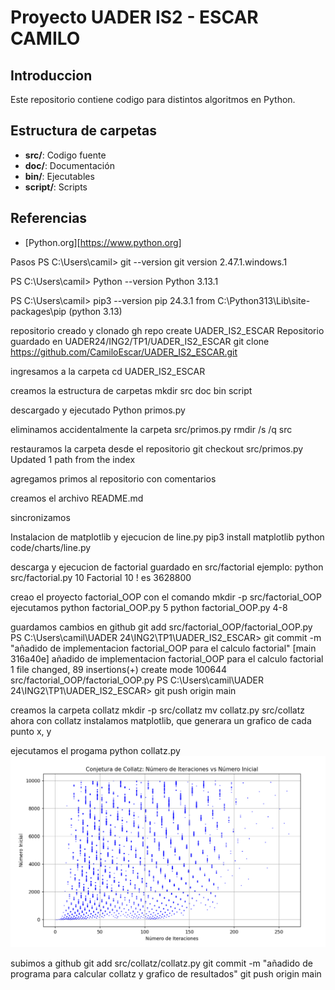 # Proyecto UADER IS2 - ESCAR CAMILO

## Introduccion
Este repositorio contiene codigo para distintos algoritmos en Python.

## Estructura de carpetas
- **src/**: Codigo fuente
- **doc/**: Documentación
- **bin/**: Ejecutables
- **script/**: Scripts

## Referencias
- [Python.org][https://www.python.org]


Pasos
PS C:\Users\camil> git --version
git version 2.47.1.windows.1

PS C:\Users\camil> Python --version
Python 3.13.1

PS C:\Users\camil> pip3  --version
pip 24.3.1 from C:\Python313\Lib\site-packages\pip (python 3.13)

repositorio creado y clonado
gh repo create UADER_IS2_ESCAR
Repositorio guardado en UADER24/ING2/TP1/UADER_IS2_ESCAR
git clone <https://github.com/CamiloEscar/UADER_IS2_ESCAR.git>

ingresamos a la carpeta
cd UADER_IS2_ESCAR

creamos la estructura de carpetas
mkdir src doc bin script

descargado y ejecutado
Python primos.py

eliminamos accidentalmente la carpeta src/primos.py
rmdir /s /q src

restauramos la carpeta desde el repositorio
git checkout src/primos.py
Updated 1 path from the index

agregamos primos al repositorio con comentarios

creamos el archivo README.md

sincronizamos


Instalacion de matplotlib y ejecucion de line.py
pip3 install matplotlib
python code/charts/line.py   

<!-- problemas para ejecutar line.py -->

descarga y ejecucion de factorial guardado en src/factorial
ejemplo:
python src/factorial.py 10
Factorial  10 ! es  3628800



creao el proyecto factorial_OOP con el comando
mkdir -p src/factorial_OOP
ejecutamos
python factorial_OOP.py 5
python factorial_OOP.py 4-8

guardamos cambios en github
git add src/factorial_OOP/factorial_OOP.py
PS C:\Users\camil\UADER 24\ING2\TP1\UADER_IS2_ESCAR> git commit -m "añadido de implementacion factorial_OOP para el calculo factorial"
[main 316a40e] añadido de implementacion factorial_OOP para el calculo factorial
 1 file changed, 89 insertions(+)
 create mode 100644 src/factorial_OOP/factorial_OOP.py
PS C:\Users\camil\UADER 24\ING2\TP1\UADER_IS2_ESCAR> git push origin main


creamos la carpeta collatz
mkdir -p src/collatz
mv collatz.py src/collatz
ahora con collatz instalamos matplotlib, que generara un grafico de cada punto x, y

ejecutamos el progama python collatz.py
![alt text](image.png)

subimos a github
git add src/collatz/collatz.py
git commit -m "añadido de programa para calcular collatz y grafico de resultados"
git push origin main